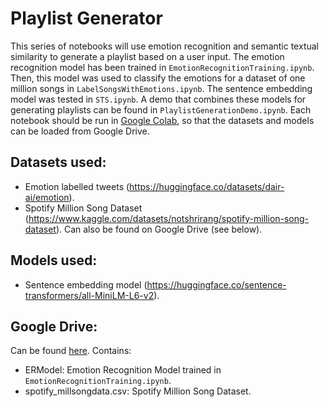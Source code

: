 # Playlist Generator

This series of notebooks will use emotion recognition and semantic textual similarity to generate a playlist based on a user input. The emotion recognition model has been trained in `EmotionRecognitionTraining.ipynb`. Then, this model was used to classify the emotions for a dataset of one million songs in `LabelSongsWithEmotions.ipynb`. The sentence embedding model was tested in `STS.ipynb`. A demo that combines these models for generating playlists can be found in `PlaylistGenerationDemo.ipynb`. Each notebook should be run in [Google Colab](https://colab.research.google.com/), so that the datasets and models can be loaded from Google Drive.

## Datasets used:
- Emotion labelled tweets (https://huggingface.co/datasets/dair-ai/emotion).
- Spotify Million Song Dataset (https://www.kaggle.com/datasets/notshrirang/spotify-million-song-dataset). Can also be found on Google Drive (see below).

## Models used:
- Sentence embedding model (https://huggingface.co/sentence-transformers/all-MiniLM-L6-v2).

## Google Drive:
Can be found [here](https://drive.google.com/drive/folders/13sxSbbsRh3fMYJ8Y6zwJVFGuLM2UDymQ?usp=sharing).
Contains:
- ERModel: Emotion Recognition Model trained in `EmotionRecognitionTraining.ipynb`.
- spotify_millsongdata.csv: Spotify Million Song Dataset.
